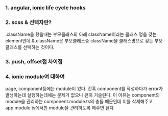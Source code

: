 ### 1. angular, ionic life cycle hooks

### 2. scss & 선택자란?
.className을 했을때는 부모클래스의 아래 className이라는 클래스 명을 갖는 element인데
&.className은 부모클래스중 className을 클래스명으로 갖는 부모클래스를 선택하는 것이다.

### 3. push, offset점 차이점

### 4. ionic module여 대하여
page, component등에는 module이 있다. 간혹 component를 작성하다가 error가 발생하는데 실행하는데에는 문제가 없으나 괜히 거슬린다. 이 이유는 component의 module을 관리하는 component.module.ts의 충돌 때문인데 이를 삭제해주고 app.module.ts에서만 module을 관리하도록 해주면 된다.